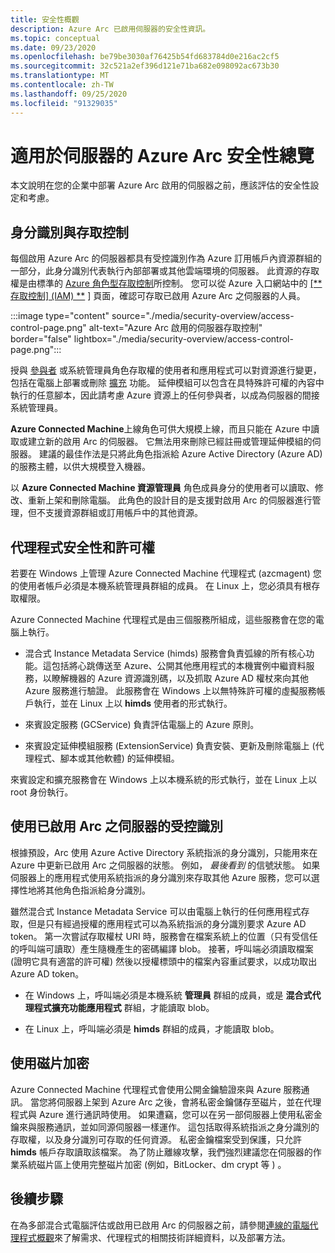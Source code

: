 ```yaml
---
title: 安全性概觀
description: Azure Arc 已啟用伺服器的安全性資訊。
ms.topic: conceptual
ms.date: 09/23/2020
ms.openlocfilehash: be79be3030af76425b54fd683784d0e216ac2cf5
ms.sourcegitcommit: 32c521a2ef396d121e71ba682e098092ac673b30
ms.translationtype: MT
ms.contentlocale: zh-TW
ms.lasthandoff: 09/25/2020
ms.locfileid: "91329035"
---
```

# <a name="azure-arc-for-servers-security-overview"></a>適用於伺服器的 Azure Arc 安全性總覽

本文說明在您的企業中部署 Azure Arc 啟用的伺服器之前，應該評估的安全性設定和考慮。

## <a name="identity-and-access-control"></a>身分識別與存取控制

每個啟用 Azure Arc 的伺服器都具有受控識別作為 Azure 訂用帳戶內資源群組的一部分，此身分識別代表執行內部部署或其他雲端環境的伺服器。 此資源的存取權是由標準的 [Azure 角色型存取控制](../../role-based-access-control/overview.md)所控制。 您可以從 Azure 入口網站中的 [ [**存取控制] (IAM) **](../../role-based-access-control/role-assignments-portal.md#access-control-iam) ] 頁面，確認可存取已啟用 Azure Arc 之伺服器的人員。

:::image type="content" source="./media/security-overview/access-control-page.png" alt-text="Azure Arc 啟用的伺服器存取控制" border="false" lightbox="./media/security-overview/access-control-page.png":::

授與 [參與者](../../role-based-access-control/built-in-roles.md#contributor) 或系統管理員角色存取權的使用者和應用程式可以對資源進行變更，包括在電腦上部署或刪除 [擴充](manage-vm-extensions.md) 功能。 延伸模組可以包含在具特殊許可權的內容中執行的任意腳本，因此請考慮 Azure 資源上的任何參與者，以成為伺服器的間接系統管理員。

**Azure Connected Machine**上線角色可供大規模上線，而且只能在 Azure 中讀取或建立新的啟用 Arc 的伺服器。 它無法用來刪除已經註冊或管理延伸模組的伺服器。 建議的最佳作法是只將此角色指派給 Azure Active Directory (Azure AD) 的服務主體，以供大規模登入機器。

以 **Azure Connected Machine 資源管理員** 角色成員身分的使用者可以讀取、修改、重新上架和刪除電腦。 此角色的設計目的是支援對啟用 Arc 的伺服器進行管理，但不支援資源群組或訂用帳戶中的其他資源。

## <a name="agent-security-and-permissions"></a>代理程式安全性和許可權

若要在 Windows 上管理 Azure Connected Machine 代理程式 (azcmagent) 您的使用者帳戶必須是本機系統管理員群組的成員。 在 Linux 上，您必須具有根存取權限。

Azure Connected Machine 代理程式是由三個服務所組成，這些服務會在您的電腦上執行。

* 混合式 Instance Metadata Service (himds) 服務會負責弧線的所有核心功能。這包括將心跳傳送至 Azure、公開其他應用程式的本機實例中繼資料服務，以瞭解機器的 Azure 資源識別碼，以及抓取 Azure AD 權杖來向其他 Azure 服務進行驗證。 此服務會在 Windows 上以無特殊許可權的虛擬服務帳戶執行，並在 Linux 上以 **himds** 使用者的形式執行。

* 來賓設定服務 (GCService) 負責評估電腦上的 Azure 原則。

* 來賓設定延伸模組服務 (ExtensionService) 負責安裝、更新及刪除電腦上 (代理程式、腳本或其他軟體) 的延伸模組。

來賓設定和擴充服務會在 Windows 上以本機系統的形式執行，並在 Linux 上以 root 身份執行。

## <a name="using-a-managed-identity-with-arc-enabled-servers"></a>使用已啟用 Arc 之伺服器的受控識別

根據預設，Arc 使用 Azure Active Directory 系統指派的身分識別，只能用來在 Azure 中更新已啟用 Arc 之伺服器的狀態。 例如， *最後看到* 的信號狀態。 如果伺服器上的應用程式使用系統指派的身分識別來存取其他 Azure 服務，您可以選擇性地將其他角色指派給身分識別。

雖然混合式 Instance Metadata Service 可以由電腦上執行的任何應用程式存取，但是只有經過授權的應用程式可以為系統指派的身分識別要求 Azure AD token。 第一次嘗試存取權杖 URI 時，服務會在檔案系統上的位置（只有受信任的呼叫端可讀取）產生隨機產生的密碼編譯 blob。 接著，呼叫端必須讀取檔案 (證明它具有適當的許可權) 然後以授權標頭中的檔案內容重試要求，以成功取出 Azure AD token。

* 在 Windows 上，呼叫端必須是本機系統 **管理員** 群組的成員，或是 **混合式代理程式擴充功能應用程式** 群組，才能讀取 blob。

* 在 Linux 上，呼叫端必須是 **himds** 群組的成員，才能讀取 blob。

## <a name="using-disk-encryption"></a>使用磁片加密

Azure Connected Machine 代理程式會使用公開金鑰驗證來與 Azure 服務通訊。 當您將伺服器上架到 Azure Arc 之後，會將私密金鑰儲存至磁片，並在代理程式與 Azure 進行通訊時使用。 如果遭竊，您可以在另一部伺服器上使用私密金鑰來與服務通訊，並如同源伺服器一樣運作。 這包括取得系統指派之身分識別的存取權，以及身分識別可存取的任何資源。 私密金鑰檔案受到保護，只允許 **himds** 帳戶存取讀取該檔案。 為了防止離線攻擊，我們強烈建議您在伺服器的作業系統磁片區上使用完整磁片加密 (例如，BitLocker、dm crypt 等 ) 。

## <a name="next-steps"></a>後續步驟

在為多部混合式電腦評估或啟用已啟用 Arc 的伺服器之前，請參閱[連線的電腦代理程式概觀](agent-overview.md)來了解需求、代理程式的相關技術詳細資料，以及部署方法。
